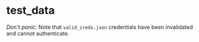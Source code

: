 test_data
=========

*Don't panic*: Note that `valid_creds.json` credentials have been invalidated
and cannot authenticate.
